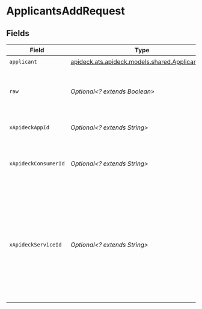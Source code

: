 # ApplicantsAddRequest


## Fields

| Field                                                                                                                                         | Type                                                                                                                                          | Required                                                                                                                                      | Description                                                                                                                                   |
| --------------------------------------------------------------------------------------------------------------------------------------------- | --------------------------------------------------------------------------------------------------------------------------------------------- | --------------------------------------------------------------------------------------------------------------------------------------------- | --------------------------------------------------------------------------------------------------------------------------------------------- |
| `applicant`                                                                                                                                   | [apideck.ats.apideck.models.shared.ApplicantInput](../../models/shared/ApplicantInput.md)                                                     | :heavy_check_mark:                                                                                                                            | N/A                                                                                                                                           |
| `raw`                                                                                                                                         | *Optional<? extends Boolean>*                                                                                                                 | :heavy_minus_sign:                                                                                                                            | Include raw response. Mostly used for debugging purposes                                                                                      |
| `xApideckAppId`                                                                                                                               | *Optional<? extends String>*                                                                                                                  | :heavy_minus_sign:                                                                                                                            | The ID of your Unify application                                                                                                              |
| `xApideckConsumerId`                                                                                                                          | *Optional<? extends String>*                                                                                                                  | :heavy_minus_sign:                                                                                                                            | ID of the consumer which you want to get or push data from                                                                                    |
| `xApideckServiceId`                                                                                                                           | *Optional<? extends String>*                                                                                                                  | :heavy_minus_sign:                                                                                                                            | Provide the service id you want to call (e.g., pipedrive). Only needed when a consumer has activated multiple integrations for a Unified API. |